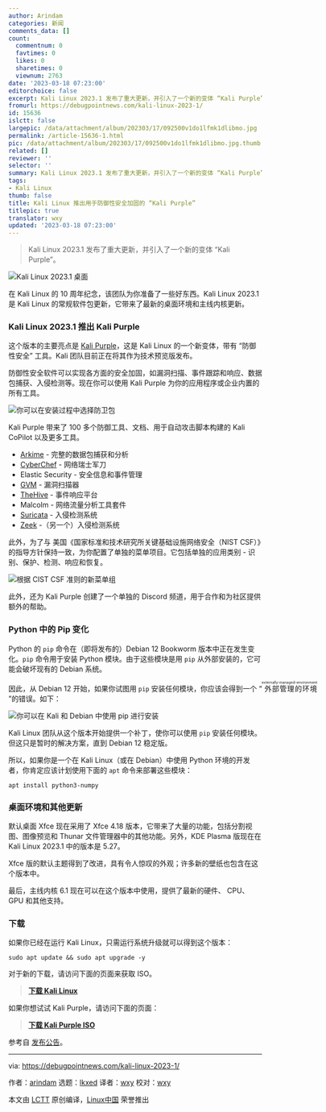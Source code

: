 ```yaml
---
author: Arindam
categories: 新闻
comments_data: []
count:
  commentnum: 0
  favtimes: 0
  likes: 0
  sharetimes: 0
  viewnum: 2763
date: '2023-03-18 07:23:00'
editorchoice: false
excerpt: Kali Linux 2023.1 发布了重大更新，并引入了一个新的变体 “Kali Purple”。
fromurl: https://debugpointnews.com/kali-linux-2023-1/
id: 15636
islctt: false
largepic: /data/attachment/album/202303/17/092500v1do1lfmk1dlibmo.jpg
permalink: /article-15636-1.html
pic: /data/attachment/album/202303/17/092500v1do1lfmk1dlibmo.jpg.thumb.jpg
related: []
reviewer: ''
selector: ''
summary: Kali Linux 2023.1 发布了重大更新，并引入了一个新的变体 “Kali Purple”。
tags:
- Kali Linux
thumb: false
title: Kali Linux 推出用于防御性安全加固的 “Kali Purple”
titlepic: true
translator: wxy
updated: '2023-03-18 07:23:00'
---
```



> 
> Kali Linux 2023.1 发布了重大更新，并引入了一个新的变体 “Kali Purple”。
> 
> 
> 


![Kali Linux 2023.1 桌面](/data/attachment/album/202303/17/092500v1do1lfmk1dlibmo.jpg)


在 Kali Linux 的 10 周年纪念，该团队为你准备了一些好东西。Kali Linux 2023.1 是 Kali Linux 的常规软件包更新，它带来了最新的桌面环境和主线内核更新。


### Kali Linux 2023.1 推出 Kali Purple


这个版本的主要亮点是 [Kali Purple](https://gitlab.com/kalilinux/kali-purple/documentation/-/wikis/home)，这是 Kali Linux 的一个新变体，带有 “防御性安全” 工具。Kali 团队目前正在将其作为技术预览版发布。


防御性安全软件可以实现各方面的安全加固，如漏洞扫描、事件跟踪和响应、数据包捕获、入侵检测等。现在你可以使用 Kali Purple 为你的应用程序或企业内置的所有工具。


![你可以在安装过程中选择防卫包](/data/attachment/album/202303/17/092508ao8nndqaah4uaaqf.jpg)


Kali Purple 带来了 100 多个防御工具、文档、用于自动攻击脚本构建的 Kali CoPilot 以及更多工具。


* [Arkime](https://pkg.kali.org/pkg/arkime) - 完整的数据包捕获和分析
* [CyberChef](https://pkg.kali.org/pkg/cyberchef) - 网络瑞士军刀
* Elastic Security - 安全信息和事件管理
* [GVM](https://www.kali.org/tools/gvm/) - 漏洞扫描器
* [TheHive](https://pkg.kali.org/pkg/thehive) - 事件响应平台
* Malcolm - 网络流量分析工具套件
* [Suricata](https://pkg.kali.org/pkg/suricata) - 入侵检测系统
* [Zeek](https://pkg.kali.org/pkg/zeek) -（另一个）入侵检测系统


此外，为了与 美国《国家标准和技术研究所关键基础设施网络安全（NIST CSF）》的指导方针保持一致，为你配置了单独的菜单项目。它包括单独的应用类别 - 识别、保护、检测、响应和恢复。


![根据 CIST CSF 准则的新菜单组](/data/attachment/album/202303/17/092515qhxhn4whqhunqkej.jpg)


此外，还为 Kali Purple 创建了一个单独的 Discord 频道，用于合作和为社区提供额外的帮助。


### Python 中的 Pip 变化


Python 的 `pip` 命令在（即将发布的）Debian 12 Bookworm 版本中正在发生变化。`pip` 命令用于安装 Python 模块。由于这些模块是用 `pip` 从外部安装的，它可能会破坏现有的 Debian 系统。


因此，从 Debian 12 开始，如果你试图用 `pip` 安装任何模块，你应该会得到一个 “<ruby> 外部管理的环境 <rt>  externally-managed-environment </rt></ruby>”的错误。如下：


![你可以在 Kali 和 Debian 中使用 pip 进行安装](/data/attachment/album/202303/17/092524mq9dooddqqv4vu7r.jpg)


Kali Linux 团队从这个版本开始提供一个补丁，使你可以使用 `pip` 安装任何模块。但这只是暂时的解决方案，直到 Debian 12 稳定版。


所以，如果你是一个在 Kali Linux（或在 Debian）中使用 Python 环境的开发者，你肯定应该计划使用下面的 `apt` 命令来部署这些模块：



```
apt install python3-numpy

```

### 桌面环境和其他更新


默认桌面 Xfce 现在采用了 Xfce 4.18 版本，它带来了大量的功能，包括分割视图、图像预览和 Thunar 文件管理器中的其他功能。另外，KDE Plasma 版现在在 Kali Linux 2023.1 中的版本是 5.27。


Xfce 版的默认主题得到了改进，具有令人惊叹的外观；许多新的壁纸也包含在这个版本中。


最后，主线内核 6.1 现在可以在这个版本中使用，提供了最新的硬件、 CPU、GPU 和其他支持。


### 下载


如果你已经在运行 Kali Linux，只需运行系统升级就可以得到这个版本：



```
sudo apt update && sudo apt upgrade -y

```

对于新的下载，请访问下面的页面来获取 ISO。



> 
> **[下载 Kali Linux](https://www.kali.org/get-kali/#kali-installer-images)**
> 
> 
> 


如果你想试试 Kali Purple，请访问下面的页面：



> 
> **[下载 Kali Purple ISO](https://cdimage.kali.org/kali-2023.1/kali-linux-2023.1-installer-purple-amd64.iso)**
> 
> 
> 


参考自 [发布公告](https://www.kali.org/blog/kali-linux-2023-1-release/)。




---


via: <https://debugpointnews.com/kali-linux-2023-1/>


作者：[arindam](https://debugpointnews.com/author/dpicubegmail-com/) 选题：[lkxed](https://github.com/lkxed/) 译者：[wxy](https://github.com/wxy) 校对：[wxy](https://github.com/wxy)


本文由 [LCTT](https://github.com/LCTT/TranslateProject) 原创编译，[Linux中国](https://linux.cn/) 荣誉推出